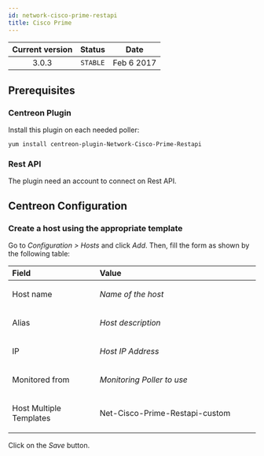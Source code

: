 ```yaml
---
id: network-cisco-prime-restapi
title: Cisco Prime
---
```


| Current version | Status | Date |
| :-: | :-: | :-: |
| 3.0.3 | `STABLE` | Feb  6 2017 |

## Prerequisites
### Centreon Plugin
Install this plugin on each needed poller:

    yum install centreon-plugin-Network-Cisco-Prime-Restapi

### Rest API
The plugin need an account to connect on Rest API.

## Centreon Configuration
### Create a host using the appropriate template
Go to *Configuration &gt; Hosts* and click *Add*. Then, fill the form as
shown by the following table:

<table>
<colgroup>
<col width="35%" />
<col width="64%" />
</colgroup>
<thead>
<tr class="header">
<th align="left">Field</th>
<th align="left">Value</th>
</tr>
</thead>
<tbody>
<tr class="odd">
<td align="left"><p>Host name</p></td>
<td align="left"><p><em>Name of the host</em></p></td>
</tr>
<tr class="even">
<td align="left"><p>Alias</p></td>
<td align="left"><p><em>Host description</em></p></td>
</tr>
<tr class="odd">
<td align="left"><p>IP</p></td>
<td align="left"><p><em>Host IP Address</em></p></td>
</tr>
<tr class="even">
<td align="left"><p>Monitored from</p></td>
<td align="left"><p><em>Monitoring Poller to use</em></p></td>
</tr>
<tr class="odd">
<td align="left"><p>Host Multiple Templates</p></td>
<td align="left"><p>Net-Cisco-Prime-Restapi-custom</p></td>
</tr>
</tbody>
</table>

Click on the *Save* button.

